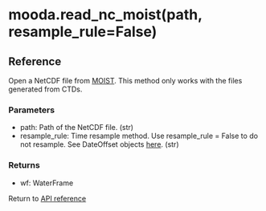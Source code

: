 # mooda.read_nc_moist(path, resample_rule=False)

## Reference

Open a NetCDF file from [MOIST](http://www.moist.it/sites/western_ionian_sea/2).
This method only works with the files generated from CTDs.

### Parameters

* path: Path of the NetCDF file. (str)
* resample_rule: Time resample method. Use resample_rule = False to do not resample. See DateOffset objects [here](https://pandas.pydata.org/pandas-docs/stable/user_guide/timeseries.html). (str)
            
### Returns

* wf: WaterFrame

Return to [API reference](../index_api_reference.md)
